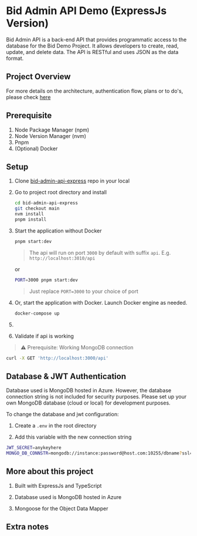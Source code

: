 # Bid Admin API Demo (ExpressJs Version)

Bid Admin API is a back-end API that provides programmatic access to the database for the Bid Demo Project. It allows developers to create, read, update, and delete data. The API is RESTful and uses JSON as the data format.

## Project Overview

For more details on the architecture, authentication flow, plans or to do's, please check [here](https://rma-demo.notion.site/Bid-Demo-Project-9cf3e25d70e44f4b868499aeb89fd81a)


## Prerequisite

1. Node Package Manager (npm)
1. Node Version Manager (nvm)
1. Pnpm
1. (Optional) Docker

## Setup

1. Clone [bid-admin-api-express](https://github.com/rayandus/bid-admin-api-express) repo in your local

1. Go to project root directory and install

   ```bash
   cd bid-admin-api-express
   git checkout main
   nvm install
   pnpm install
   ```

1. Start the application without Docker

   ```bash
   pnpm start:dev
   ```

   > The api will run on port `3000` by default with suffix `api`. E.g. `http://localhost:3010/api`

   or

   ```bash
   PORT=3000 pnpm start:dev
   ```

   > Just replace `PORT=3000` to your choice of port

1. Or, start the application with Docker. Launch Docker engine as needed.

   ```bash
   docker-compose up
   ```

1. 


1. Validate if api is working

  > ⚠️ Prerequisite: Working MongoDB connection

  ```bash
  curl -X GET 'http://localhost:3000/api'
  ```

## Database & JWT Authentication

Database used is MongoDB hosted in Azure. However, the database connection string is not included for security purposes. Please set up your own MongoDB database (cloud or local) for development purposes.

To change the database and jwt configuration:

1. Create a `.env` in the root directory

1. Add this variable with the new connection string

  ```bash
  JWT_SECRET=anykeyhere
  MONGO_DB_CONNSTR=mongodb://instance:password@host.com:10255/dbname?ssl=true&retrywrites=false...
  ```

## More about this project

1. Built with ExpressJs and TypeScript

1. Database used is MongoDB hosted in Azure

1. Mongoose for the Object Data Mapper

## Extra notes
